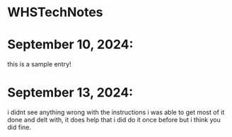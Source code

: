 # WHSTechNotes
# September 10, 2024: 
this is a sample entry!
# September 13, 2024: 
i didnt see anything wrong with the instructions i was able to get most of it done and delt with, it does help that i did do it once before but i think you did fine.
 
